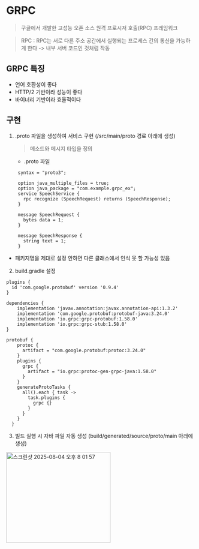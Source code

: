 # GRPC
> 구글에서 개발한 고성능 오픈 소스 원격 프로시저 호출(RPC) 프레임워크

> RPC : RPC는 서로 다른 주소 공간에서 실행되는 프로세스 간의 통신을 가능하게 한다 -> 내부 서버 코드인 것처럼 작동

## GRPC 특징
- 언어 호환성이 좋다
- HTTP/2 기반이라 성능이 좋다
- 바이너리 기반이라 효율적이다

## 구현

1. .proto 파일을 생성하여 서비스 구현 (/src/main/proto 경로 아래에 생성)
   > 메소드와 메시지 타입을 정의

    - .proto 파일
   ```
    syntax = "proto3";

    option java_multiple_files = true;
    option java_package = "com.example.grpc_ex";
    service SpeechService {
      rpc recognize (SpeechRequest) returns (SpeechResponse);
    }
    
    message SpeechRequest {
      bytes data = 1;
    }
    
    message SpeechResponse {
      string text = 1;
    }
   ```

- 패키지명을 제대로 설정 안하면 다른 클래스에서 인식 못 할 가능성 있음

2. build.gradle 설정

  ```
  plugins {
	id 'com.google.protobuf' version '0.9.4'
  }

  dependencies {
      implementation 'javax.annotation:javax.annotation-api:1.3.2'
      implementation 'com.google.protobuf:protobuf-java:3.24.0'
      implementation 'io.grpc:grpc-protobuf:1.58.0'
      implementation 'io.grpc:grpc-stub:1.58.0'
  }

  protobuf {
      protoc {
        artifact = "com.google.protobuf:protoc:3.24.0"
      }
      plugins {
        grpc {
          artifact = "io.grpc:protoc-gen-grpc-java:1.58.0"
        }
      }
      generateProtoTasks {
        all().each { task ->
          task.plugins {
            grpc {}
          }
        }
      }
    }
  ```


3. 빌드 실행 시 자바 파일 자동 생성 (build/generated/source/proto/main 아래에 생성)

<img width="278" height="242" alt="스크린샷 2025-08-04 오후 8 01 57" src="https://github.com/user-attachments/assets/acaa4ded-7a70-482a-bf9e-64e8ed2fcb88" />
